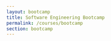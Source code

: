 ```yaml
---
layout: bootcamp
title: Software Engineering Bootcamp
permalink: /courses/bootcamp
section: bootcamp
---
```

